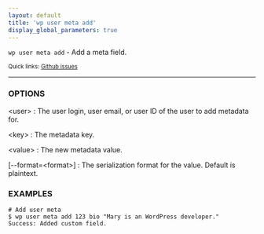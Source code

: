 ```yaml
---
layout: default
title: 'wp user meta add'
display_global_parameters: true
---
```


`wp user meta add` - Add a meta field.

<small>Quick links: <a href="https://github.com/wp-cli/wp-cli/issues?q=is%3Aopen+label%3Acommand%3Auser-meta-add+sort%3Aupdated-desc">Github issues</a></small>

<hr />

### OPTIONS

&lt;user&gt;
: The user login, user email, or user ID of the user to add metadata for.

&lt;key&gt;
: The metadata key.

&lt;value&gt;
: The new metadata value.

[\--format=&lt;format&gt;]
: The serialization format for the value. Default is plaintext.

### EXAMPLES

    # Add user meta
    $ wp user meta add 123 bio "Mary is an WordPress developer."
    Success: Added custom field.



